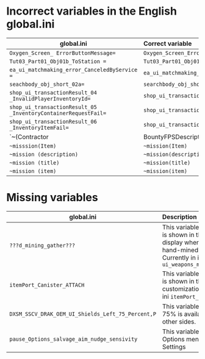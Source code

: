 # Incorrect variables in the English global.ini

| global.ini                                                                      | Correct variable                                                                       |
|---------------------------------------------------------------------------------|:---------------------------------------------------------------------------------------|
| `Oxygen_Screen_ ErrorButtonMessage=`                                            | `Oxygen_Screen_ErrorButtonMessage=`                                                    |
| `Tut03_Part01_Obj01b_ToStation =`                                               | `Tut03_Part01_Obj01b_ToStation=`                                                       |
| `ea_ui_matchmaking_error_CanceledByService =`                                   | `ea_ui_matchmaking_error_CanceledByService=`                                           |
| `seachbody_obj_short_02a=`                                                      | `searchbody_obj_short_02a=`                                                            |
| `shop_ui_transactionResult_04 _InvalidPlayerInventoryId=`                       | `shop_ui_transactionResult_04_InvalidPlayerInventoryId=`                               |
| `shop_ui_transactionResult_05 _InventoryContainerRequestFail=`                  | `shop_ui_transactionResult_05_InventoryContainerRequestFail=`                          |
| `shop_ui_transactionResult_06 _InventoryItemFail=`                              | `shop_ui_transactionResult_06_InventoryItemFail=`                                      |
| `~(Contractor|BountyFPSDescription)`                                            | `~mission(Contractor\|BountyFPSDescription)`                                           |
| `~misssion(Item)`                                                               | `~mission(Item)`                                                                       |
| `~mission (description)`                                                        | `~mission(description)`                                                                |
| `~mission (title)`                                                              | `~mission(title)`                                                                      |
| `~mission (item)`                                                               | `~mission(item)`                                                                       |

# Missing variables

| global.ini                                        | Description                                                                                                                                        |
| ------------------------------------------------- | :------------------------------------------------------------------------------------------------------------------------------------------------- |
| `???d_mining_gather???`                           | This variable is missing and is shown in the multitool display when collecting hand-mined minerals. Currently in ini: `ui_weapons_multi_gathering` |
| `itemPort_Canister_ATTACH`                        | This variable is missing and is shown in the multitool customization. Currently in ini `itemPort_CanisterSlot`                                     |
| `DXSM_SSCV_DRAK_OEM_UI_Shields_Left_75_Percent,P` | This variable is missing. 75% is available for all other sides.                                                                                    |
| `pause_Options_salvage_aim_nudge_sensivity`       | This variable is missing. Options menu -> Game Settings                                                                                            |
